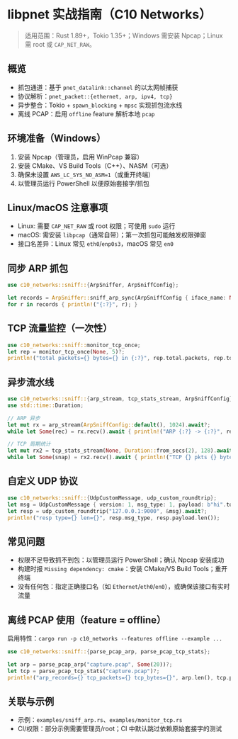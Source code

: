 # libpnet 实战指南（C10 Networks）

> 适用范围：Rust 1.89+，Tokio 1.35+；Windows 需安装 Npcap；Linux 需 root 或 `CAP_NET_RAW`。

## 概览

- 抓包通道：基于 `pnet_datalink::channel` 的以太网帧捕获
- 协议解析：`pnet_packet::{ethernet, arp, ipv4, tcp}`
- 异步整合：Tokio + `spawn_blocking` + `mpsc` 实现抓包流水线
- 离线 PCAP：启用 `offline` feature 解析本地 `pcap`

## 环境准备（Windows）

1) 安装 Npcap（管理员，启用 WinPcap 兼容）
2) 安装 CMake、VS Build Tools（C++）、NASM（可选）
3) 确保未设置 `AWS_LC_SYS_NO_ASM=1`（或重开终端）
4) 以管理员运行 PowerShell 以便原始套接字/抓包

## Linux/macOS 注意事项

- Linux: 需要 `CAP_NET_RAW` 或 root 权限；可使用 `sudo` 运行
- macOS: 需安装 `libpcap`（通常自带）；第一次抓包可能触发权限弹窗
- 接口名差异：Linux 常见 `eth0`/`enp0s3`，macOS 常见 `en0`

## 同步 ARP 抓包

```rust
use c10_networks::sniff::{ArpSniffer, ArpSniffConfig};

let records = ArpSniffer::sniff_arp_sync(ArpSniffConfig { iface_name: None, promiscuous: true }, Some(10))?;
for r in records { println!("{:?}", r); }
```

## TCP 流量监控（一次性）

```rust
use c10_networks::sniff::monitor_tcp_once;
let rep = monitor_tcp_once(None, 5)?;
println!("total packets={} bytes={} in {:?}", rep.total.packets, rep.total.bytes, rep.duration);
```

## 异步流水线

```rust
use c10_networks::sniff::{arp_stream, tcp_stats_stream, ArpSniffConfig};
use std::time::Duration;

// ARP 异步
let mut rx = arp_stream(ArpSniffConfig::default(), 1024).await?;
while let Some(rec) = rx.recv().await { println!("ARP {:?} -> {:?}", rec.sender_ip, rec.target_ip); }

// TCP 周期统计
let mut rx2 = tcp_stats_stream(None, Duration::from_secs(2), 128).await?;
while let Some(snap) = rx2.recv().await { println!("TCP {} pkts {} bytes", snap.total.packets, snap.total.bytes); }
```

## 自定义 UDP 协议

```rust
use c10_networks::sniff::{UdpCustomMessage, udp_custom_roundtrip};
let msg = UdpCustomMessage { version: 1, msg_type: 1, payload: b"hi".to_vec() };
let resp = udp_custom_roundtrip("127.0.0.1:9000", &msg).await?;
println!("resp type={} len={}", resp.msg_type, resp.payload.len());
```

## 常见问题

- 权限不足导致抓不到包：以管理员运行 PowerShell；确认 Npcap 安装成功
- 构建时报 `Missing dependency: cmake`：安装 CMake/VS Build Tools；重开终端
- 没有任何包：指定正确接口名（如 `Ethernet`/`eth0`/`en0`），或确保该接口有实时流量

## 离线 PCAP 使用（feature = offline）

启用特性：`cargo run -p c10_networks --features offline --example ...`

```rust
use c10_networks::sniff::{parse_pcap_arp, parse_pcap_tcp_stats};

let arp = parse_pcap_arp("capture.pcap", Some(20))?;
let tcp = parse_pcap_tcp_stats("capture.pcap")?;
println!("arp_records={} tcp_packets={} tcp_bytes={}", arp.len(), tcp.packets, tcp.bytes);
```

## 关联与示例

- 示例：`examples/sniff_arp.rs`、`examples/monitor_tcp.rs`
- CI/权限：部分示例需要管理员/root；CI 中默认跳过依赖原始套接字的测试
